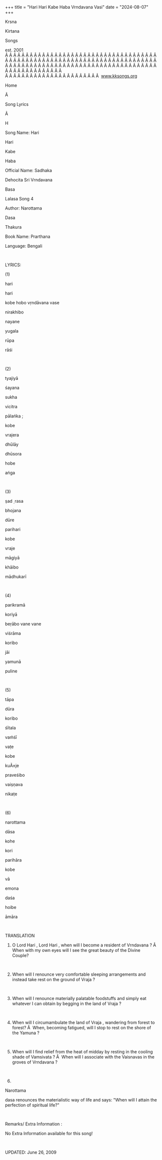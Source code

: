 +++ 
title = "Hari Hari Kabe Haba Vrndavana Vasi"
date = "2024-08-07"
+++

Krsna
 
Kirtana
 
Songs

est. 2001
Â Â Â Â Â Â Â Â Â Â Â Â Â Â Â Â Â Â Â Â Â Â Â Â Â Â Â Â Â Â Â Â Â Â Â Â Â Â Â Â Â Â Â Â Â Â Â Â Â Â Â Â Â Â Â Â Â Â Â Â Â Â Â Â Â Â Â Â Â Â Â Â Â Â Â Â Â Â Â Â Â Â Â Â Â Â Â Â Â Â Â Â Â Â Â Â Â Â Â Â Â Â Â Â Â Â Â Â Â Â Â Â Â Â Â Â Â Â Â Â Â Â Â Â Â  
Â Â Â Â Â Â Â Â Â Â Â Â Â Â Â Â Â Â Â Â Â Â Â  
www.kksongs.org








Home


Ã 
 
Song Lyrics
 
Ã 
 
H


Song Name: 
Hari
 
Hari
 
Kabe
 
Haba


Official Name: 
Sadhaka
 
Dehocita
 Sri 
Vrndavana
 
Basa
 
Lalasa
 Song 4


Author: 
Narottama
 
Dasa
 
Thakura


Book Name: 
Prarthana


Language: 
Bengali


 


LYRICS:


(1)


hari
 
hari
 
kobe
 hobo 
vṛndāvana
 vase


nirakhibo
 
nayane
 
yugala
 
rūpa


rāśi


 


(2)


tyajiyā
 
śayana
 
sukha
 
vicitra
 
pālańka
;


kobe
 
vrajera
 
dhūlāy
 
dhūsora
 
hobe
 
ańga


 


(3)


ṣad
̣ 
rasa
 
bhojana
 
dūre
 
parihari


kobe
 
vraje
 
māgiyā
 
khāibo
 
mādhukarī


 


(4)


parikramā
 
koriyā
 
beṛābo
 vane 
vane


viśrāma
 
koribo
 
jāi
 
yamunā
 
puline


 


(5)


tāpa
 
dūra
 
koribo
 
śītala
 
vaḿśī
 
vaṭe


kobe
 
kuÃ±je
 
praveśibo
 
vaiṣṇava
 
nikaṭe


 


(6)


narottama
 
dāsa
 
kohe
 
kori
 
parihāra


kobe
 
vā
 
emona
 
daśa


hoibe
 
āmāra


 


TRANSLATION


1) O Lord 
Hari
, Lord 
Hari
, when will I
become a resident of 
Vrndavana
?
Â  
When with my own eyes will I see the great
beauty of the Divine Couple?


 


2) When will I renounce
very comfortable sleeping arrangements and instead take rest on the ground of 
Vraja
?


 


3) When will I renounce
materially palatable foodstuffs and simply eat whatever I can obtain by begging
in the land of 
Vraja
?


 


4) When will I
circumambulate the land of 
Vraja
, wandering from
forest to forest?
Â  
When, becoming fatigued,
will I stop to rest on the shore of the 
Yamuna
?


 


5) When will I find relief
from the heat of midday by resting in the cooling shade of 
Vamsivata
?
Â  
When will I associate with the 
Vaisnavas
 in the groves of 
Vrndavana
?


 


6) 
Narottama


dasa
 renounces the materialistic way of life and
says: "When will I attain the perfection of spiritual life?"


 


Remarks/ Extra Information
: 


No
Extra Information available for this song!


 


UPDATED:
 June 26, 2009